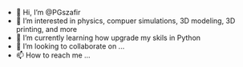 - 👋 Hi, I’m @PGszafir
- 👀 I’m interested in physics, compuer simulations, 3D modeling, 3D printing, and more 
- 🌱 I’m currently learning how upgrade my skils in Python 
- 💞️ I’m looking to collaborate on ...
- 📫 How to reach me ...

<!---
PGszafir/PGszafir is a ✨ special ✨ repository because its `README.md` (this file) appears on your GitHub profile.
You can click the Preview link to take a look at your changes.
--->
